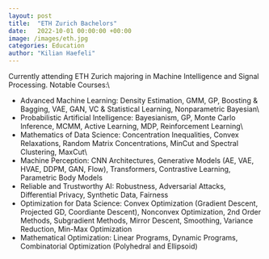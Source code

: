 ```yaml
---
layout: post
title:  "ETH Zurich Bachelors"
date:   2022-10-01 00:00:00 +00:00
image: /images/eth.jpg
categories: Education
author: "Kilian Haefeli"
---
```

Currently attending ETH Zurich majoring in Machine Intelligence and Signal Processing.
Notable Courses:\ 
- Advanced Machine Learning: Density Estimation, GMM, GP, Boosting & Bagging, VAE, GAN, VC & Statistical Learning, Nonparametric Bayesian\
- Probabilistic Artificial Intelligence: Bayesianism, GP, Monte Carlo Inference, MCMM, Active Learning, MDP, Reinforcement Learning\
- Mathematics of Data Science: Concentration Inequalities, Convex Relaxations, Random Matrix Concentrations, MinCut and Spectral Clustering, MaxCut\
- Machine Perception: CNN Architectures, Generative Models (AE, VAE, HVAE, DDPM, GAN, Flow), Transformers, Contrastive Learning, Parametric Body Models
- Reliable and Trustworthy AI: Robustness, Adversarial Attacks, Differential Privacy, Synthetic Data, Fairness
- Optimization for Data Science: Convex Optimization (Gradient Descent, Projected GD, Coordiante Descent), Nonconvex Optimization, 2nd Order Methods, Subgradient Methods, Mirror Descent, Smoothing, Variance Reduction, Min-Max Optimization
- Mathematical Optimization: Linear Programs, Dynamic Programs, Combinatorial Optimization (Polyhedral and Ellipsoid)